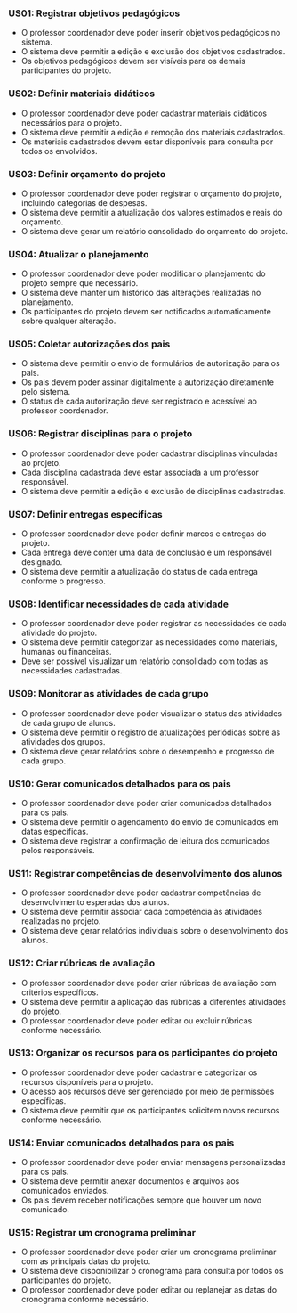 ### **US01**: Registrar objetivos pedagógicos  
- O professor coordenador deve poder inserir objetivos pedagógicos no sistema.  
- O sistema deve permitir a edição e exclusão dos objetivos cadastrados.  
- Os objetivos pedagógicos devem ser visíveis para os demais participantes do projeto.  

### **US02**: Definir materiais didáticos  
- O professor coordenador deve poder cadastrar materiais didáticos necessários para o projeto.  
- O sistema deve permitir a edição e remoção dos materiais cadastrados.  
- Os materiais cadastrados devem estar disponíveis para consulta por todos os envolvidos.  

### **US03**: Definir orçamento do projeto  
- O professor coordenador deve poder registrar o orçamento do projeto, incluindo categorias de despesas.  
- O sistema deve permitir a atualização dos valores estimados e reais do orçamento.  
- O sistema deve gerar um relatório consolidado do orçamento do projeto.  

### **US04**: Atualizar o planejamento  
- O professor coordenador deve poder modificar o planejamento do projeto sempre que necessário.  
- O sistema deve manter um histórico das alterações realizadas no planejamento.  
- Os participantes do projeto devem ser notificados automaticamente sobre qualquer alteração.  

### **US05**: Coletar autorizações dos pais  
- O sistema deve permitir o envio de formulários de autorização para os pais.  
- Os pais devem poder assinar digitalmente a autorização diretamente pelo sistema.  
- O status de cada autorização deve ser registrado e acessível ao professor coordenador.  

### **US06**: Registrar disciplinas para o projeto  
- O professor coordenador deve poder cadastrar disciplinas vinculadas ao projeto.  
- Cada disciplina cadastrada deve estar associada a um professor responsável.  
- O sistema deve permitir a edição e exclusão de disciplinas cadastradas.  

### **US07**: Definir entregas específicas  
- O professor coordenador deve poder definir marcos e entregas do projeto.  
- Cada entrega deve conter uma data de conclusão e um responsável designado.  
- O sistema deve permitir a atualização do status de cada entrega conforme o progresso.  

### **US08**: Identificar necessidades de cada atividade  
- O professor coordenador deve poder registrar as necessidades de cada atividade do projeto.  
- O sistema deve permitir categorizar as necessidades como materiais, humanas ou financeiras.  
- Deve ser possível visualizar um relatório consolidado com todas as necessidades cadastradas.  

### **US09**: Monitorar as atividades de cada grupo  
- O professor coordenador deve poder visualizar o status das atividades de cada grupo de alunos.  
- O sistema deve permitir o registro de atualizações periódicas sobre as atividades dos grupos.  
- O sistema deve gerar relatórios sobre o desempenho e progresso de cada grupo.  

### **US10**: Gerar comunicados detalhados para os pais  
- O professor coordenador deve poder criar comunicados detalhados para os pais.  
- O sistema deve permitir o agendamento do envio de comunicados em datas específicas.  
- O sistema deve registrar a confirmação de leitura dos comunicados pelos responsáveis.  

### **US11**: Registrar competências de desenvolvimento dos alunos  
- O professor coordenador deve poder cadastrar competências de desenvolvimento esperadas dos alunos.  
- O sistema deve permitir associar cada competência às atividades realizadas no projeto.  
- O sistema deve gerar relatórios individuais sobre o desenvolvimento dos alunos.  

### **US12**: Criar rúbricas de avaliação  
- O professor coordenador deve poder criar rúbricas de avaliação com critérios específicos.  
- O sistema deve permitir a aplicação das rúbricas a diferentes atividades do projeto.  
- O professor coordenador deve poder editar ou excluir rúbricas conforme necessário.  

### **US13**: Organizar os recursos para os participantes do projeto  
- O professor coordenador deve poder cadastrar e categorizar os recursos disponíveis para o projeto.  
- O acesso aos recursos deve ser gerenciado por meio de permissões específicas.  
- O sistema deve permitir que os participantes solicitem novos recursos conforme necessário.  

### **US14**: Enviar comunicados detalhados para os pais  
- O professor coordenador deve poder enviar mensagens personalizadas para os pais.  
- O sistema deve permitir anexar documentos e arquivos aos comunicados enviados.  
- Os pais devem receber notificações sempre que houver um novo comunicado.  

### **US15**: Registrar um cronograma preliminar  
- O professor coordenador deve poder criar um cronograma preliminar com as principais datas do projeto.  
- O sistema deve disponibilizar o cronograma para consulta por todos os participantes do projeto.  
- O professor coordenador deve poder editar ou replanejar as datas do cronograma conforme necessário.  
